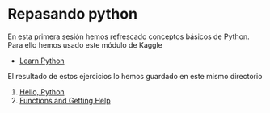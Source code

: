 # Repasando python

En esta primera sesión hemos refrescado conceptos básicos de Python. Para ello
hemos usado este módulo de Kaggle

- [Learn Python][python-tutorial]

El resultado de estos ejercicios lo hemos guardado en este mismo directorio

1. [Hello, Python][hello]
2. [Functions and Getting Help][functions]


<!-- LINKS -->
[python-tutorial]:https://www.kaggle.com/learn/python
[hello]:exercise-syntax-variables-and-numbers.ipynb
[functions]:exercise-functions-and-getting-help.ipynb
